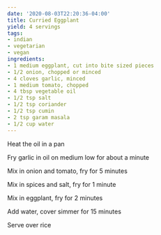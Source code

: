 ```yaml
---
date: '2020-08-03T22:20:36-04:00'
title: Curried Eggplant
yield: 4 servings
tags:
- indian
- vegetarian
- vegan
ingredients:
- 1 medium eggplant, cut into bite sized pieces
- 1/2 onion, chopped or minced
- 4 cloves garlic, minced
- 1 medium tomato, chopped
- 4 tbsp vegetable oil
- 1/2 tsp salt
- 1/2 tsp coriander
- 1/2 tsp cumin
- 2 tsp garam masala
- 1/2 cup water
---
```


Heat the oil in a pan

Fry garlic in oil on medium low for about a minute

Mix in onion and tomato, fry for 5 minutes

Mix in spices and salt, fry for 1 minute

Mix in eggplant, fry for 2 minutes

Add water, cover simmer for 15 minutes

Serve over rice
